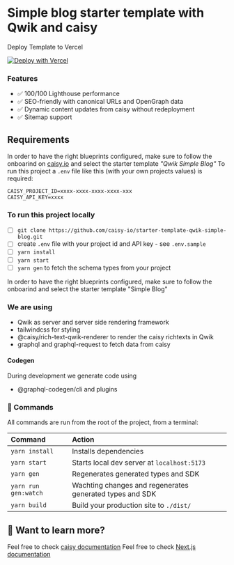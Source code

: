 # Simple blog starter template with Qwik and caisy

Deploy Template to Vercel

[![Deploy with Vercel](https://vercel.com/button)](https://vercel.com/new/clone?repository-url=https%3A%2F%2Fgithub.com%2Fcaisy-io%2Fstarter-template-qwik-simple-blog&env=CAISY_PROJECT_ID,CAISY_API_KEY&envDescription=https%3A%2F%2Fcaisy.io%2Fdeveloper%2Fdocs%2Fexamples&project-name=starter-template-qwik-simple-blog&repository-name=starter-template-qwik-simple-blog)

### Features

- ✅ 100/100 Lighthouse performance
- ✅ SEO-friendly with canonical URLs and OpenGraph data
- ✅ Dynamic content updates from caisy without redeployment
- ✅ Sitemap support

## Requirements

In order to have the right blueprints configured, make sure to follow the onboarind on [caisy.io](https://caisy.io/) and select the starter template _"Qwik Simple Blog"_
To run this project a `.env` file like this (with your own projects values) is required:

```
CAISY_PROJECT_ID=xxxx-xxxx-xxxx-xxxx-xxx
CAISY_API_KEY=xxxx
```

### To run this project locally

- [ ] `git clone https://github.com/caisy-io/starter-template-qwik-simple-blog.git`
- [ ] create `.env` file with your project id and API key - see `.env.sample`
- [ ] `yarn install`
- [ ] `yarn start`
- [ ] `yarn gen` to fetch the schema types from your project

In order to have the right blueprints configured, make sure to follow the onboarind and select the starter template "Simple Blog"

### We are using

- Qwik as server and server side rendering framework
- tailwindcss for styling
- @caisy/rich-text-qwik-renderer to render the caisy richtexts in Qwik
- graphql and graphql-request to fetch data from caisy

#### Codegen

During development we generate code using

- @graphql-codegen/cli and plugins

### 🧞 Commands

All commands are run from the root of the project, from a terminal:

| Command              | Action                                                   |
| :------------------- | :------------------------------------------------------- |
| `yarn install`       | Installs dependencies                                    |
| `yarn start`         | Starts local dev server at `localhost:5173`              |
| `yarn gen`           | Regenerates generated types and SDK                      |
| `yarn run gen:watch` | Wachting changes and regenerates generated types and SDK |
| `yarn build`         | Build your production site to `./dist/`                  |

## 👀 Want to learn more?

Feel free to check [caisy documentation](https://caisy.io/developer/docs)
Feel free to check [Next.js documentation](https://nextjs.org/docs)
